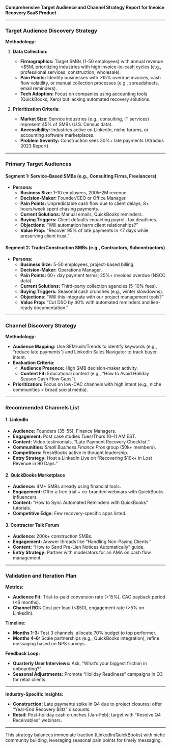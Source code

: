 **Comprehensive Target Audience and Channel Strategy Report for Invoice Recovery SaaS Product**

---

### **Target Audience Discovery Strategy**

**Methodology:**
1. **Data Collection:**
   - **Firmographics:** Target SMBs (1-50 employees) with annual revenue <$5M, prioritizing industries with high invoice-to-cash cycles (e.g., professional services, construction, wholesale).
   - **Pain Points:** Identify businesses with >15% overdue invoices, cash flow volatility, or manual collection processes (e.g., spreadsheets, email reminders).
   - **Tech Adoption:** Focus on companies using accounting tools (QuickBooks, Xero) but lacking automated recovery solutions.

2. **Prioritization Criteria:**
   - **Market Size:** Service industries (e.g., consulting, IT services) represent 45% of SMBs (U.S. Census data).
   - **Accessibility:** Industries active on LinkedIn, niche forums, or accounting software marketplaces.
   - **Problem Severity:** Construction sees 30%+ late payments (Atradius 2023 Report).

---

### **Primary Target Audiences**

#### **Segment 1: Service-Based SMBs (e.g., Consulting Firms, Freelancers)**
- **Persona:**
  - **Business Size:** 1-10 employees, $200k–$2M revenue.
  - **Decision-Maker:** Founder/CEO or Office Manager.
  - **Pain Points:** Unpredictable cash flow due to client delays; 8+ hours/week spent chasing payments.
  - **Current Solutions:** Manual emails, QuickBooks reminders.
  - **Buying Triggers:** Client defaults impacting payroll, tax deadlines.
  - **Objections:** “Will automation harm client relationships?”
  - **Value Prop:** “Recover 95% of late payments in <7 days while preserving client trust.”

#### **Segment 2: Trade/Construction SMBs (e.g., Contractors, Subcontractors)**
- **Persona:**
  - **Business Size:** 5-50 employees, project-based billing.
  - **Decision-Maker:** Operations Manager.
  - **Pain Points:** 60+ day payment terms; 25%+ invoices overdue (NSCC data).
  - **Current Solutions:** Third-party collection agencies (5-10% fees).
  - **Buying Triggers:** Seasonal cash crunches (e.g., winter slowdowns).
  - **Objections:** “Will this integrate with our project management tools?”
  - **Value Prop:** “Cut DSO by 40% with automated reminders and lien-ready documentation.”

---

### **Channel Discovery Strategy**
**Methodology:**
- **Audience Mapping:** Use SEMrush/Trends to identify keywords (e.g., “reduce late payments”) and LinkedIn Sales Navigator to track buyer intent.
- **Evaluation Criteria:**
  - **Audience Presence:** High SMB decision-maker activity.
  - **Content Fit:** Educational content (e.g., “How to Avoid Holiday Season Cash Flow Gaps”).
- **Prioritization:** Focus on low-CAC channels with high intent (e.g., niche communities > broad social media).

---

### **Recommended Channels List**

#### **1. LinkedIn**
- **Audience:** Founders (35-55), Finance Managers.
- **Engagement:** Post case studies Tues/Thurs 10–11 AM EST.
- **Content:** Video testimonials, “Late Payment Recovery Checklist.”
- **Communities:** *Small Business Finance Pros* group (50k+ members).
- **Competitors:** FreshBooks active in thought leadership.
- **Entry Strategy:** Host a LinkedIn Live on “Recovering $10k+ in Lost Revenue in 90 Days.”

#### **2. QuickBooks Marketplace**
- **Audience:** 4M+ SMBs already using financial tools.
- **Engagement:** Offer a free trial + co-branded webinars with QuickBooks influencers.
- **Content:** “How to Sync Automated Reminders with QuickBooks” tutorials.
- **Competitive Edge:** Few recovery-specific apps listed.

#### **3. Contractor Talk Forum**
- **Audience:** 200k+ construction SMBs.
- **Engagement:** Answer threads like “Handling Non-Paying Clients.”
- **Content:** “How to Send Pre-Lien Notices Automatically” guide.
- **Entry Strategy:** Partner with moderators for an AMA on cash flow management.

---

### **Validation and Iteration Plan**

**Metrics:**
- **Audience Fit:** Trial-to-paid conversion rate (>15%), CAC payback period (<6 months).
- **Channel ROI:** Cost per lead (<$50), engagement rate (>5% on LinkedIn).

**Timeline:**
- **Months 1–3:** Test 3 channels, allocate 70% budget to top performer.
- **Months 4–6:** Scale partnerships (e.g., QuickBooks integration), refine messaging based on NPS surveys.

**Feedback Loop:**
- **Quarterly User Interviews:** Ask, “What’s your biggest friction in onboarding?”
- **Seasonal Adjustments:** Promote “Holiday Readiness” campaigns in Q3 for retail clients.

---

**Industry-Specific Insights:**
- **Construction:** Late payments spike in Q4 due to project closures; offer “Year-End Recovery Blitz” discounts.
- **Retail:** Post-holiday cash crunches (Jan–Feb); target with “Resolve Q4 Receivables” webinars.

---

This strategy balances immediate traction (LinkedIn/QuickBooks) with niche community building, leveraging seasonal pain points for timely messaging.